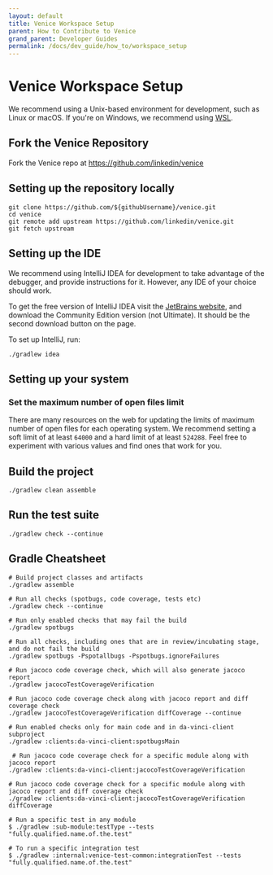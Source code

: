 ```yaml
---
layout: default
title: Venice Workspace Setup
parent: How to Contribute to Venice
grand_parent: Developer Guides
permalink: /docs/dev_guide/how_to/workspace_setup
---
```


# Venice Workspace Setup
We recommend using a Unix-based environment for development, such as Linux or macOS.
If you're on Windows, we recommend using [WSL](https://learn.microsoft.com/en-us/windows/wsl/install).

## Fork the Venice Repository
Fork the Venice repo at https://github.com/linkedin/venice

## Setting up the repository locally
```shell
git clone https://github.com/${githubUsername}/venice.git
cd venice
git remote add upstream https://github.com/linkedin/venice.git
git fetch upstream
```

## Setting up the IDE
We recommend using IntelliJ IDEA for development to take advantage of the debugger, and provide instructions for it.
However, any IDE of your choice should work.

To get the free version of IntelliJ IDEA visit the [JetBrains website](https://www.jetbrains.com/idea/download/), and
download the Community Edition version (not Ultimate). It should be the second download button on the page.

To set up IntelliJ, run:
```shell
./gradlew idea
```

## Setting up your system
### Set the maximum number of open files limit
There are many resources on the web for updating the limits of maximum number of open files for each operating system.
We recommend setting a soft limit of at least `64000` and a hard limit of at least `524288`. Feel free to experiment
with various values and find ones that work for you.

## Build the project
```shell
./gradlew clean assemble
```

## Run the test suite
```shell
./gradlew check --continue
```

## Gradle Cheatsheet
```shell
# Build project classes and artifacts
./gradlew assemble
 
# Run all checks (spotbugs, code coverage, tests etc)
./gradlew check --continue
 
# Run only enabled checks that may fail the build
./gradlew spotbugs
 
# Run all checks, including ones that are in review/incubating stage, and do not fail the build
./gradlew spotbugs -Pspotallbugs -Pspotbugs.ignoreFailures
 
# Run jacoco code coverage check, which will also generate jacoco report
./gradlew jacocoTestCoverageVerification

# Run jacoco code coverage check along with jacoco report and diff coverage check
./gradlew jacocoTestCoverageVerification diffCoverage --continue
 
# Run enabled checks only for main code and in da-vinci-client subproject
./gradlew :clients:da-vinci-client:spotbugsMain

 # Run jacoco code coverage check for a specific module along with jacoco report
./gradlew :clients:da-vinci-client:jacocoTestCoverageVerification

# Run jacoco code coverage check for a specific module along with jacoco report and diff coverage check
./gradlew :clients:da-vinci-client:jacocoTestCoverageVerification diffCoverage

# Run a specific test in any module
$ ./gradlew :sub-module:testType --tests "fully.qualified.name.of.the.test"

# To run a specific integration test
$ ./gradlew :internal:venice-test-common:integrationTest --tests "fully.qualified.name.of.the.test"
```